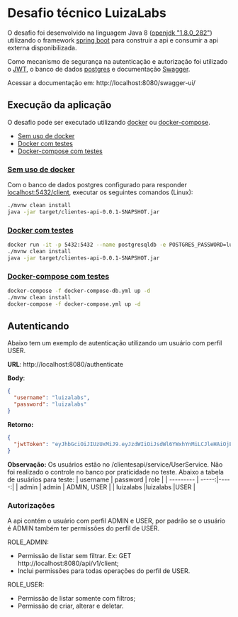 
# Desafio técnico LuizaLabs

O desafio foi desenvolvido na linguagem Java 8 ([openjdk "1.8.0_282"](https://docs.datastax.com/en/jdk-install/doc/jdk-install/installOpenJdkDeb.html)) utilizando o framework [spring boot](https://spring.io/projects/spring-boot) para construir a api e consumir a api externa disponibilizada.

Como mecanismo de segurança na autenticação e autorização foi utilizado o [JWT](https://jwt.io/), o banco de dados [postgres](https://www.postgresql.org/) e documentação [Swagger](https://swagger.io/).

Acessar a documentação em: http://localhost:8080/swagger-ui/

## Execução da aplicação
O desafio pode ser executado utilizando [docker](https://www.docker.com/) ou [docker-compose](https://docs.docker.com/compose/).

* [Sem uso de docker](#Sem-uso-de-docker)
* [Docker com testes](#Usando-docker-e-realizando-os-testes)
* [Docker-compose com testes](#Usando-docker-e-realizando-os-testes)

### [Sem uso de docker](/java-spring)
Com o banco de dados postgres configurado para responder [localhost:5432/client](), executar os seguintes comandos (Linux):
``` bash  
./mvnw clean install  
java -jar target/clientes-api-0.0.1-SNAPSHOT.jar  
```  

### [Docker com testes](/docker-com-teste)
``` bash  
docker run -it -p 5432:5432 --name postgresqldb -e POSTGRES_PASSWORD=luizalabs -e POSTGRES_USER=luizalabs -e POSTGRES_DB=client -d postgres  
./mvnw clean install  
java -jar target/clientes-api-0.0.1-SNAPSHOT.jar  
```  
### [Docker-compose com testes](/docker-compose-com-teste)
``` bash  
docker-compose -f docker-compose-db.yml up -d  
./mvnw clean install  
docker-compose -f docker-compose.yml up -d  
```  

## Autenticando
Abaixo tem um exemplo de autenticação utilizando um usuário com perfil USER.

**URL**: http://localhost:8080/authenticate

**Body**:
```json  
{  
  "username": "luizalabs",  
  "password": "luizalabs"  
}  
```  
**Retorno:**
```json  
{  
  "jwtToken": "eyJhbGciOiJIUzUxMiJ9.eyJzdWIiOiJsdWl6YWxhYnMiLCJleHAiOjE2MTM3MzA4NzQsImlhdCI6MTYxMzcxMjg3NH0.5L_hdktrxTNsrg7lFf2inPJ6tghQH2hPPQief6-2aE0AhriYhgnnbr1c5kiq48DgVDp1VvvFvblLUBIEQEHYmw"  
}  
```  

**Observação:** Os usuários estão no /clientesapi/service/UserService. Não foi realizado o controle no banco por praticidade no teste. Abaixo a tabela de usuários para teste:
| username      | password | role |
| --------- | -----:|-----:|
| admin     | admin | ADMIN, USER |
| luizalabs |luizalabs |USER |

### Autorizações
A api contém o usuário com perfil ADMIN e USER, por padrão se o usuário é ADMIN também ter permissões do perfil de USER.

ROLE_ADMIN:
* Permissão de listar sem filtrar. Ex: GET http://localhost:8080/api/v1/client;
* Inclui permissões para todas operações do perfil de USER.

ROLE_USER:
* Permissão de listar somente com filtros;
* Permissão de criar, alterar e deletar.